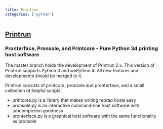 ```yaml
---
title: Printrun
categories: ['python']
---
```

## [Printrun](https://github.com/kliment/Printrun)

### Pronterface, Pronsole, and Printcore - Pure Python 3d printing host software


The master branch holds the development of Printrun 2.x. This version of Printrun supports Python 3 and wxPython 4. All new features and developments should be merged to it.

Printrun consists of printcore, pronsole and pronterface, and a small collection of helpful scripts.

  * printcore.py is a library that makes writing reprap hosts easy
  * pronsole.py is an interactive command-line host software with tabcompletion goodness
  * pronterface.py is a graphical host software with the same functionality as pronsole
